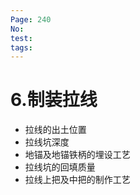 ```yaml
---
Page: 240
No: 
test: 
tags: 
---
```

# 6.制装拉线
- 拉线的出土位置
- 拉线坑深度
- 地锚及地锚铁柄的埋设工艺
- 拉线坑的回填质量
- 拉线上把及中把的制作工艺